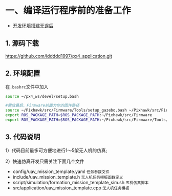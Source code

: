 # 一、编译运行程序前的准备工作

* <u>开发环境搭建无误后</u>

## 1. 源码下载

https://github.com/lddddd1997/px4_application.git

## 2. 环境配置

在`.bashrc`文件中加入

```bash
source ~/px4_ws/devel/setup.bash

#需放最后，Firmware前面为你的固件路径
source ~/Pixhawk/src/Firmware/Tools/setup_gazebo.bash ~/Pixhawk/src/Firmware/ ~/Pixhawk/src/Firmware/build/px4_sitl_default
export ROS_PACKAGE_PATH=$ROS_PACKAGE_PATH:~/Pixhawk/src/Firmware
export ROS_PACKAGE_PATH=$ROS_PACKAGE_PATH:~/Pixhawk/src/Firmware/Tools/sitl_gazebo
```

## 3. 代码说明

1）代码目前最多可方便地进行1～5架无人机的仿真;

2）快速仿真开发只需关注下面几个文件

* config/uav_mission_template.yaml `任务参数文件`
* include/uav_mission_template.h `无人机任务模板函数定义` 
* script/simulation/formation_mission_template_sim.sh `五机仿真脚本`
* src/application/uav_mission_template.cpp `无人机任务模板`





